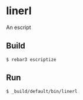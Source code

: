 linerl
=====

An escript

Build
-----

    $ rebar3 escriptize

Run
---

    $ _build/default/bin/linerl

